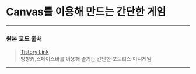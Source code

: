 # Canvas를 이용해 만드는 간단한 게임   
---
### 원본 코드 출처    
> [Tistory Link](https://codingbroker.tistory.com/76)    
방향키,스페이스바를 이용해 즐기는 간단한 포트리스 미니게임    
---
